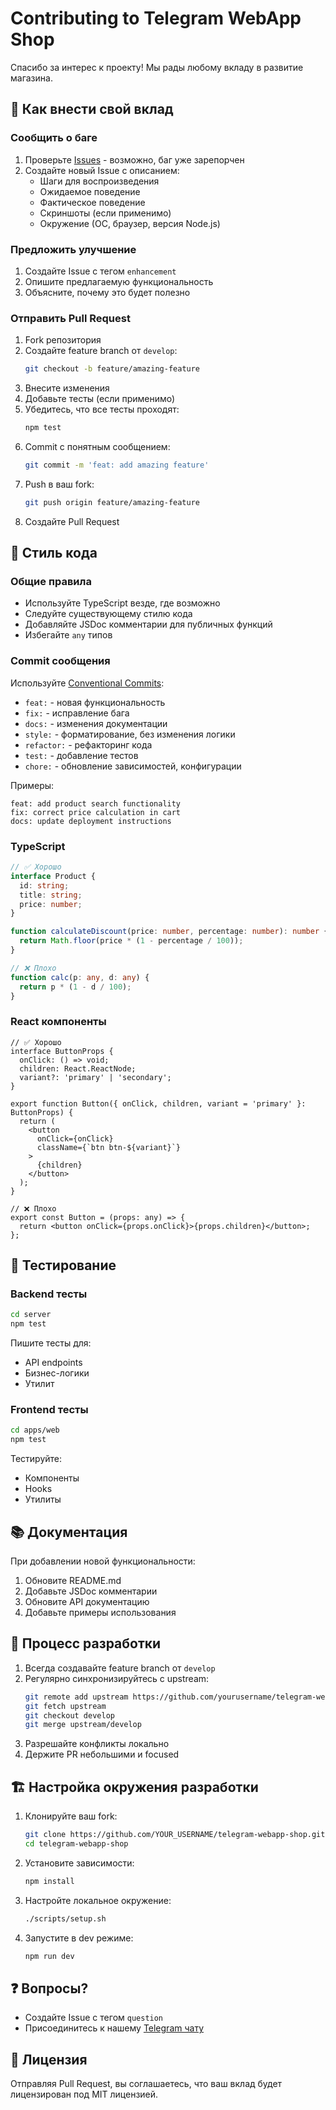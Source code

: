 # Contributing to Telegram WebApp Shop

Спасибо за интерес к проекту! Мы рады любому вкладу в развитие магазина.

## 🤝 Как внести свой вклад

### Сообщить о баге

1. Проверьте [Issues](https://github.com/yourusername/telegram-webapp-shop/issues) - возможно, баг уже зарепорчен
2. Создайте новый Issue с описанием:
   - Шаги для воспроизведения
   - Ожидаемое поведение
   - Фактическое поведение
   - Скриншоты (если применимо)
   - Окружение (ОС, браузер, версия Node.js)

### Предложить улучшение

1. Создайте Issue с тегом `enhancement`
2. Опишите предлагаемую функциональность
3. Объясните, почему это будет полезно

### Отправить Pull Request

1. Fork репозитория
2. Создайте feature branch от `develop`:
   ```bash
   git checkout -b feature/amazing-feature
   ```
3. Внесите изменения
4. Добавьте тесты (если применимо)
5. Убедитесь, что все тесты проходят:
   ```bash
   npm test
   ```
6. Commit с понятным сообщением:
   ```bash
   git commit -m 'feat: add amazing feature'
   ```
7. Push в ваш fork:
   ```bash
   git push origin feature/amazing-feature
   ```
8. Создайте Pull Request

## 📝 Стиль кода

### Общие правила

- Используйте TypeScript везде, где возможно
- Следуйте существующему стилю кода
- Добавляйте JSDoc комментарии для публичных функций
- Избегайте `any` типов

### Commit сообщения

Используйте [Conventional Commits](https://www.conventionalcommits.org/):

- `feat:` - новая функциональность
- `fix:` - исправление бага
- `docs:` - изменения документации
- `style:` - форматирование, без изменения логики
- `refactor:` - рефакторинг кода
- `test:` - добавление тестов
- `chore:` - обновление зависимостей, конфигурации

Примеры:
```
feat: add product search functionality
fix: correct price calculation in cart
docs: update deployment instructions
```

### TypeScript

```typescript
// ✅ Хорошо
interface Product {
  id: string;
  title: string;
  price: number;
}

function calculateDiscount(price: number, percentage: number): number {
  return Math.floor(price * (1 - percentage / 100));
}

// ❌ Плохо
function calc(p: any, d: any) {
  return p * (1 - d / 100);
}
```

### React компоненты

```tsx
// ✅ Хорошо
interface ButtonProps {
  onClick: () => void;
  children: React.ReactNode;
  variant?: 'primary' | 'secondary';
}

export function Button({ onClick, children, variant = 'primary' }: ButtonProps) {
  return (
    <button
      onClick={onClick}
      className={`btn btn-${variant}`}
    >
      {children}
    </button>
  );
}

// ❌ Плохо
export const Button = (props: any) => {
  return <button onClick={props.onClick}>{props.children}</button>;
};
```

## 🧪 Тестирование

### Backend тесты

```bash
cd server
npm test
```

Пишите тесты для:
- API endpoints
- Бизнес-логики
- Утилит

### Frontend тесты

```bash
cd apps/web
npm test
```

Тестируйте:
- Компоненты
- Hooks
- Утилиты

## 📚 Документация

При добавлении новой функциональности:

1. Обновите README.md
2. Добавьте JSDoc комментарии
3. Обновите API документацию
4. Добавьте примеры использования

## 🔄 Процесс разработки

1. Всегда создавайте feature branch от `develop`
2. Регулярно синхронизируйтесь с upstream:
   ```bash
   git remote add upstream https://github.com/yourusername/telegram-webapp-shop.git
   git fetch upstream
   git checkout develop
   git merge upstream/develop
   ```
3. Разрешайте конфликты локально
4. Держите PR небольшими и focused

## 🏗️ Настройка окружения разработки

1. Клонируйте ваш fork:
   ```bash
   git clone https://github.com/YOUR_USERNAME/telegram-webapp-shop.git
   cd telegram-webapp-shop
   ```

2. Установите зависимости:
   ```bash
   npm install
   ```

3. Настройте локальное окружение:
   ```bash
   ./scripts/setup.sh
   ```

4. Запустите в dev режиме:
   ```bash
   npm run dev
   ```

## ❓ Вопросы?

- Создайте Issue с тегом `question`
- Присоединитесь к нашему [Telegram чату](https://t.me/tgshop_dev)

## 📄 Лицензия

Отправляя Pull Request, вы соглашаетесь, что ваш вклад будет лицензирован под MIT лицензией.








